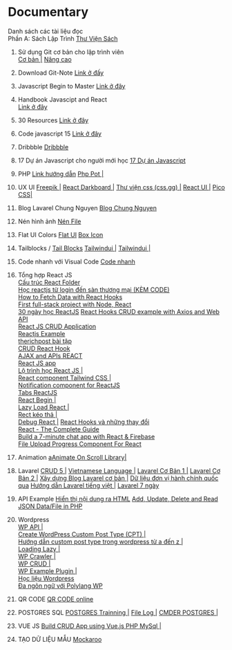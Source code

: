 # Documentary
Danh sách các tài liệu đọc<br>
Phần A: Sách Lập Trình 
<a href="https://hvitclan.vn/blog/category/thu-vien-5">Thư Viện Sách</a><br/>


01. Sử dụng Git cơ bản cho lập trình viên <br/>
<a target="_blank" href="https://anonystick.com/blog-developer/su-dung-git-co-ban-git-cho-moi-lap-trinh-vien-202005154951204?fbclid=IwAR3RZy6mWm3FbC58FoBPPB7xkoSOE47GmGteLg2AfUBLoHzcnbOPrwEUcC4">Cơ bản |</a> 
<a href="https://www.thanhlongdev.com/huong-dan-su-dung-git-va-cach-push-project-len-github/"> Nâng cao </a>

02. Download Git-Note 
<a target="_blank" href="https://anonystick.com/blog-developer/download-git-notes-for-professionals-book-2020050281968110?fbclid=IwAR25ukaVUoBKMo2_tZxyIQpVUs6cw2_3g_MGSKWse0-OaZaz0NPIKpdIB3k">Link ở đấy</a>

03. Javascript Begin to Master 
<a target="_blank" href="https://anonystick.com/blog-developer/handbook-bi-kip-hoc-javascript-tu-begin-den-master-2019042290753541?fbclid=IwAR1R5vs42nOrHd32wcMLkzC5-bLCOZ3rgXLy3SlFq8HVQLs5z0yeYeD4V2I">Link ở đây</a> 

04. Handbook Javascipt and React <br/>
<a target="_blank" href="https://anonystick.com/document-javascript-6-handbooks-can-thiet-cho-cac-developer-javascript-GnAaOh4q.jsx?fbclid=IwAR2m1OgxsW4MbubRxIPujY_ZtXIp1_wH1SXSx0V6I7jGzFbv5-NiEeQwsSs">Link ở đây</a> <br/>

05. 30 Resources 
<a target="_blank" href="https://anonystick.com/learn-javascript-30-resources-developer-javascript-nen-following-201905225082261.jsx?fbclid=IwAR2m1OgxsW4MbubRxIPujY_ZtXIp1_wH1SXSx0V6I7jGzFbv5-NiEeQwsSs">Link ở đây</a> <br/>

06. Code javascript 15
<a target="_blank" href="https://anonystick.com/blog-developer/15-code-javascript-thuong-duoc-su-dung-voi-developer-javascript-2019070375061459.jsx?fbclid=IwAR25ukaVUoBKMo2_tZxyIQpVUs6cw2_3g_MGSKWse0-OaZaz0NPIKpdIB3k">Link ở đây</a>

07. Dribbble 
<a target="_blank" href="https://dribbble.com/shots/10859197-Papaya-Insurance-App?fbclid=IwAR36A96v_7W1Etat4oO-fhd4yqc-srRrRUjGxP-VEiVLNpnzI42y4JSObXw">Dribbble</a>

08. 17 Dự án Javascript cho người mới học 
<a target="_blank" href="https://dribbble.com/shots/10859197-Papaya-Insurance-App?fbclid=IwAR36A96v_7W1Etat4oO-fhd4yqc-srRrRUjGxP-VEiVLNpnzI42y4JSObXw">17 Dự án Javascript</a>

09. PHP 
<a target="_blank" href="https://phpgurukul.com/user-registration-and-login-using-php-oops-concepts/">Link hướng dẫn</a>
<a href="https://phppot.com/php/php-restful-web-service/">Php Pot |</a>

10. UX UI
<a target="_blank" href="https://www.freepik.com/">Freepik |</a>
<a target="_blank" href="https://github.com/DesignRevision/shards-dashboard-react">React Darkboard |</a>
<a target="_blank" href="https://thangdangblog.com/mot-so-thu-vien-css-huu-ich/">Thư viện css (css.gg) |</a>
<a target="_blank" href="https://assenti.github.io/react-ui-components/#/">React UI |</a>
<a target="_blank" href="[https://assenti.github.io/react-ui-components/#/](https://picocss.com/)">Pico CSS|</a>

11. Blog Lavarel Chung Nguyen
<a target="_blank" href="https://chungnguyen.xyz/category/laravel">Blog Chung Nguyen</a>

12. Nén hình ảnh
<a target="_blank" href="https://tinypng.com/">Nén File</a>

13. Flat UI Colors
<a target="_blank" href="https://flatuicolors.com/">Flat UI</a>
<a target="_blank" href="https://boxicons.com/usage/">Box Icon</a>

14. Tailblocks / 
<a target="_blank" href="https://mertjf.github.io/tailblocks/">Tail Blocks</a>
<a href="https://tailwindui.com/components">Tailwindui |</a>
<a href="https://tailwindcss.com/docs/utility-first">Tailwindui |</a>

15. Code nhanh với Visual Code
<a target="_blank" href="https://medium.com/better-programming/20-vs-code-shortcuts-for-fast-coding-cheatsheet-10b0e72fd5d">Code nhanh</a>

16. Tổng hợp React JS <br/>
<a target="_blank" href="https://xdevclass.com/cau-truc-react-folder-toi-uu-de-bao-tri-de-nang-cap/?fbclid=IwAR2AwgSiErAJxk08SygATqaO9FEuKnePQNXooV13AWx1DopFiXf-M2Tm0Us">Cấu trúc React Folder</a> <br/>
<a target="_blank" href="https://anonystick.com/blog-developer/hoc-reactjs-tu-login-den-san-thuong-mai-kem-code-2021032242641179?fbclid=IwAR1Cf9O3PLrZ9utW_-4JlSbFRgA_R3yeQxw2xugIDCkMvUE5yvICOJUr9Fg"> Học reactjs từ login đến sàn thương mại (KÈM CODE) </a> <br/>
<a target="_blank" href="https://rahmanfadhil.com/fetch-data-with-react-hooks/">How to Fetch Data with React Hooks</a> <br/>
<a target="_blank" href="https://morioh.com/p/0fdc475586ee?fbclid=IwAR2AheqjIu-wDlL_x_gDN-cVQvjyVKUbh9R73Dtrfu2mQpNGPsJUxpt5yeE">First full-stack project with Node, React</a> <br/>
<a target="_blank" href="https://github.com/Asabeneh/30-Days-Of-React">30 ngày học ReactJS</a>
<a target="_blank" href="https://bezkoder.com/react-hooks-crud-axios-api/"> React Hooks CRUD example with Axios and Web API </a> <br/>
<a target="_blank" href="https://www.w3jar.com/react-js-crud-application/">React JS CRUD Application</a> <br/>
<a target="_blank" href="https://reactjsexample.com/">Reactjs Example</a> <br/>
<a target="_blank" href="https://therichpost.com/category/reactjs/">therichpost bài tập</a> <br/>
<a target="_blank" href="https://www.taniarascia.com/crud-app-in-react-with-hooks/">CRUD React Hook</a> <br/>
<a target="_blank" href="https://reactjs.org/docs/faq-ajax.html?fbclid=IwAR3b8RJy0D7uRQdD7a5uf5Hn2gmAcmkkL6j59lb9rtaIU46YFSJksMrhkdo">AJAX and APIs REACT</a> <br/>
<a href="https://kipalog.com/posts/ReactJS-voi-create-react-app-toan-tap">React JS app</a> <br/>
<a href="https://gist.github.com/paulnguyen-mn/e8a80c07ab9c090c19bce3c89d7cc50f?fbclid=IwAR2xuIaZZ3ebEz30Pl6XPA3jOTBwuDsdM9d-y3IGhGXp6QiKYZ9S7Ipri2w">Lộ trình học React JS |</a> <br/>
<a href="https://reactjsexample.com/a-react-component-library-based-on-tailwind-css/">React component Tailwind CSS |</a> <br/>
<a href="https://morioh.com/p/0cc45bd75093?fbclid=IwAR1H1W6hf9iBar5HAmjkmzaL2Dl3yHBdZfdRwQonNrFvSujgOB0Lvzm2_RI">Notification component for ReactJS</a> <br/>
<a href="https://codeburst.io/build-responsive-tabs-using-react-js-86cc3514c881">Tabs ReactJS</a> <br/>
<a href="https://github.com/enaqx/awesome-react?fbclid=IwAR2d_cklFqe71fduxo79D3-7LbKglPG3VQ_M77wPZzDCMrLrJiYBRZmphYY">React Begin |</a><br/>
<a href="https://viblo.asia/p/tai-sao-ban-nen-su-dung-lazyload-image-trong-ung-dung-reactjs-XL6lA9jglek">Lazy Load React |</a><br/>
<a href="https://viblo.asia/p/reactjs-keo-tha-sap-xep-cac-phan-tu-trong-danh-sach-OeVKBgPYZkW">Rect kéo thả |</a><br/>
<a href="https://vntalking.com/debug-react-trong-vscode.html">Debug React |</a>
<a target="_blank" href="https://www.w3jar.com/react-js-php-mysqli-crud-application-with-react-context-api/">React Hooks và những thay đổi</a> <br/>
<a target="_blank" href="https://morioh.com/p/d197ccd292fa?fbclid=IwAR3EKzSof1P31AcY15ulJ3NLNxdTj0RH6BdXaLqSEVJg0o6rutEirBqlbDU">React - The Complete Guide</a> <br/>
<a target="_blank" href="https://morioh.com/p/3345f9c067b7?fbclid=IwAR2_Iw4WBh-8pY32lH0HEFT5JDzA5wPlDcezRfGugu_IksVw8jYjZJcc384">Build a 7-minute chat app with React & Firebase</a> <br/>
<a target="_blank" href="https://morioh.com/p/100a30da423d?fbclid=IwAR0OXLWYkmj9yYJDyftV_oE2q3XaFBfrJYB5Nq26lK9Biz-9YERFjJASZ-c">File Upload Progress Component For React</a> <br/>

17. Animation 
<a href="https://michalsnik.github.io/aos/">aAnimate On Scroll Library|</a> <br/>


18. Lavarel
<a href="https://topdev.vn/blog/laravel-5-5-va-reactjs-xay-dung-crud-create-read-update-delete-tu-dau/">CRUD 5 |</a>
<a href="https://github.com/dinhquochan/laravel-vietnamese-language">Vietnamese Language |</a>
<a href="https://viblo.asia/p/huong-dan-co-ban-phat-trien-web-voi-khung-phat-trien-laravel-phan-1-Qpmled8mZrd">Lavarel Cơ Bản 1 |</a>
<a href="https://viblo.asia/p/huong-dan-co-ban-phat-trien-web-voi-khung-phat-trien-laravel-phan-2-bWrZn4dO5xw">Lavarel Cơ Bản 2 |</a>
<a href="https://laptrinh.io/series/xay-dung-mot-blog-don-gian-su-dung-laravel">Xây dựng Blog Lavarel cơ bản |</a>
<a href="https://viblo.asia/p/database-don-vi-hanh-chinh-viet-nam-cho-laravel-naQZR9jQKvx?fbclid=IwAR25Fe44AtFK4Jorzl0LrNuUJVM4nQLKh8IXrM5Fu9x2TTCqkB7e_39sNoc">Dữ liệu đơn vị hành chính quốc qua</a>
<a href="https://hocwebchuan.com/tutorial/laravel/laravel_blade_template.php">Hướng dẫn Lavarel tiếng việt |</a>
<a href="https://allaravel.com/series/hoc-laravel-tu-a-den-z-mien-phi">Lavarel 7 ngày</a>

19. API Example
<a href="https://codecamp.vn/blog/hien-thi-noi-dung-tu-api-ra-trang-html/">Hiển thị nội dung ra HTML</a>
<a href="https://www.kodingmadesimple.com/2017/05/add-update-delete-read-json-file-php.html">Add, Update, Delete and Read JSON Data/File in PHP</a>

20. Wordpress <br/>
<a href="https://vinasupport.com/huong-dan-su-dung-wordpress-rest-api/">WP API |</a> <br/>
<a href="https://crunchify.com/how-to-create-wordpress-custom-post-type-cpt-and-taxonomy-hello-world-tutorial-tips-and-tricks/"> Create WordPress Custom Post Type (CPT) |</a> <br/>
<a href="https://hocwordpress.vn/huong-dan-custom-post-type-trong-wordpress">Hướng dẫn custom post type trong wordpress từ a đến z |</a> <br/>
<a href="https://medium.com/@imranhsayed/lazy-loading-images-in-wordpress-f4162114305f">Loading Lazy |</a> <br/>
<a href="https://hoangan.net/huong-dan-crawler-data-trong-wordpress.html?fbclid=IwAR0DWQa8H6yvRn-0pNfQzAfA0P0d3xQPKDV8YEc9RHu1V_ASIfkCoqdIMhE">WP Crawler |</a> <br/>
<a href="https://www.davidangulo.xyz/how-to-create-crud-operations-plugin-in-wordpress/">WP CRUD |</a> <br/>
<a href="https://github.com/eduardoarandah/wordpress-crud-example">WP Example Plugin |</a> <br/>
<a href="https://www.hoangweb.com/category/wordpress">Học liệu Wordpress</a> <br/>
<a href="https://thachpham.com/wordpress/wp-plugin/lam-website-da-ngon-ngu-voi-polylang.html">Đa ngôn ngữ với Polylang WP</a> <br/>

21. QR CODE
<a href="https://www.the-qrcode-generator.com/">QR CODE online</a>

22. POSTGRES SQL
<a href="https://www.postgresqltutorial.com/postgresql-sample-database/">POSTGRES Trainning |</a>
<a href="https://vinasupport.com/hien-thi-va-log-toan-bo-sql-query-trong-postgresql/">File Log |</a>
<a href="http://jonathansoma.com/lede/foundations-2019/sql-management/running-postgres/">CMDER POSTGRES |</a>

22. VUE JS
<a href="https://www.webslesson.info/2020/04/build-crud-app-using-vuejs-php-mysql.html">Build CRUD App using Vue.js PHP MySql |</a><br/>
23. TẠO DỮ LIỆU MẪU
<a href="https://www.mockaroo.com/">Mockaroo</a><br/>
